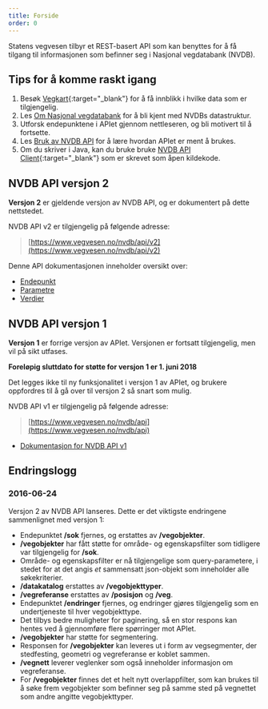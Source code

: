 ```yaml
---
title: Forside
order: 0
---
```



Statens vegvesen tilbyr et REST-basert API som kan benyttes for å få tilgang til informasjonen som befinner seg i Nasjonal vegdatabank (NVDB).

## Tips for å komme raskt igang

1.  Besøk [Vegkart](https://www.vegvesen.no/vegkart/vegkart){:target="_blank"} for å få innblikk i hvilke data som er tilgjengelig.
2.  Les [Om Nasjonal vegdatabank](om_nvdb) for å bli kjent med NVDBs datastruktur.
3.  Utforsk endepunktene i APIet gjennom nettleseren, og bli motivert til å fortsette.
4.  Les [Bruk av NVDB API](retningslinjer) for å lære hvordan APIet er ment å brukes.
5.  Om du skriver i Java, kan du bruke bruke [NVDB API Client](https://github.com/nvdb-vegdata/nvdb-api-client){:target="_blank"} som er skrevet som åpen kildekode.

## NVDB API versjon 2

**Versjon 2** er gjeldende versjon av NVDB API, og er dokumentert på dette nettstedet.

NVDB API v2 er tilgjengelig på følgende adresse:

>    [https://www.vegvesen.no/nvdb/api/v2](https://www.vegvesen.no/nvdb/api/v2)


Denne API dokumentasjonen inneholder oversikt over:

- [Endepunkt](endepunkt)
- [Parametre](parameter)
- [Verdier](verdi)


## NVDB API versjon 1

**Versjon 1** er forrige versjon av APIet. Versjonen er fortsatt tilgjengelig, men vil på sikt utfases. 

**Foreløpig sluttdato for støtte for versjon 1 er 1. juni 2018** 

Det legges ikke til ny funksjonalitet i versjon 1 av APIet, og brukere oppfordres til å gå over til versjon 2 så snart som mulig.

NVDB API v1 er tilgjengelig på følgende adresse:

>    [https://www.vegvesen.no/nvdb/api](https://www.vegvesen.no/nvdb/api)


*   [Dokumentasjon for NVDB API v1](https://www.vegvesen.no/nvdb/apidokumentasjon/v1)


## Endringslogg

### 2016-06-24

Versjon 2 av NVDB API lanseres. Dette er det viktigste endringene sammenlignet med versjon 1:

*   Endepunktet **/sok** fjernes, og erstattes av **/vegobjekter**.
*   **/vegobjekter** har fått støtte for område- og egenskapsfilter som tidligere var tilgjengelig for **/sok**.
*   Område- og egenskapsfilter er nå tilgjengelige som query-parametere, i stedet for at det angis _et_ sammensatt json-objekt som inneholder alle søkekriterier.
*   **/datakatalog** erstattes av **/vegobjekttyper**.
*   **/vegreferanse** erstattes av **/posisjon** og **/veg**.
*   Endepunktet **/endringer** fjernes, og endringer gjøres tilgjengelig som en undertjeneste til hver vegobjekttype.
*   Det tilbys bedre muligheter for paginering, så en stor respons kan hentes ved å gjennomføre flere spørringer mot APIet.
*   **/vegobjekter** har støtte for segmentering.
*   Responsen for **/vegobjekter** kan leveres ut i form av vegsegmenter, der stedfesting, geometri og vegreferanse er koblet sammen.
*   **/vegnett** leverer veglenker som også inneholder informasjon om vegreferanse.
*   For **/vegobjekter** finnes det et helt nytt overlappfilter, som kan brukes til å søke frem vegobjekter som befinner seg på samme sted på vegnettet som andre angitte vegobjekttyper.
